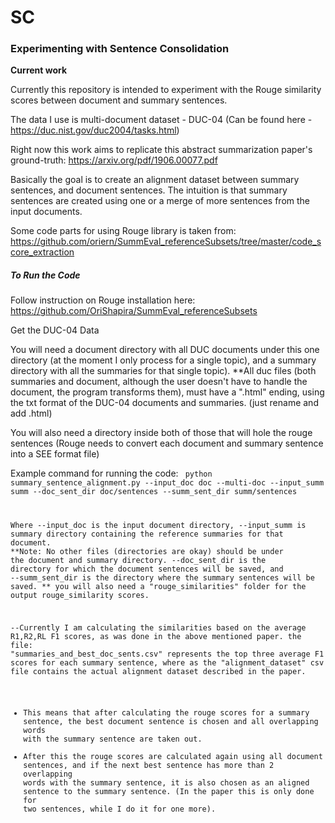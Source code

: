 # SC

### Experimenting with Sentence Consolidation


**Current work**

Currently this repository is intended to experiment with the Rouge similarity scores between document and summary sentences.

The data I use is multi-document dataset - DUC-04
(Can be found here - https://duc.nist.gov/duc2004/tasks.html)

Right now this work aims to replicate this abstract summarization paper's ground-truth:
https://arxiv.org/pdf/1906.00077.pdf

Basically the goal is to create an alignment dataset between summary sentences, and document sentences.
The intuition is that summary sentences are created using one or a merge of more sentences from the input documents.

Some code parts for using Rouge library is taken from: https://github.com/oriern/SummEval_referenceSubsets/tree/master/code_score_extraction

##### To Run the Code

Follow instruction on Rouge installation here:
https://github.com/OriShapira/SummEval_referenceSubsets

Get the DUC-04 Data

You will need a document directory with all DUC documents under this one directory (at the moment I only process for a single topic),
and a summary directory with all the summaries for that single topic).
**All duc files (both summaries and document, although the user doesn't have to handle the document, the program transforms them), 
must have a ".html" ending, using the txt format of the DUC-04 documents and summaries. (just rename and add .html)

You will also need a directory inside both of those that will hole the rouge sentences
(Rouge needs to convert each document and summary sentence into a SEE format file)

Example command for running the code:
<code> python summary_sentence_alignment.py --input_doc doc --multi-doc --input_summ summ --doc_sent_dir doc/sentences --summ_sent_dir summ/sentences

Where --input_doc is the input document directory, --input_summ is summary directory containing the reference summaries for that document.
**<italic>Note: No other files (directories are okay) should be under the document and summary directory.</italic>
--doc_sent_dir is the directory for which the document sentences will be saved, and --summ_sent_dir is the directory where the summary sentences will be saved.
 ** you will also need a "rouge_similarities" folder for the output rouge_similarity scores.
 

 --Currently I am calculating the similarities based on the average R1,R2,RL F1 scores, as was done in the above mentioned paper.
 the file: "summaries_and_best_doc_sents.csv" represents the top three average F1 scores for each summary sentence,
 where as the "alignment_dataset" csv file contains the actual alignment dataset described in the paper.
 - This means that after calculating the rouge scores for a summary sentence, the best document sentence is chosen and all
 overlapping words with the summary sentence are taken out.
 - After this the rouge scores are calculated again using all document sentences, and if the next best sentence
 has more than 2 overlapping words with the summary sentence, it is also chosen as an aligned sentence to the summary sentence.
 (In the paper this is only done for two sentences, while I do it for one more).
 
